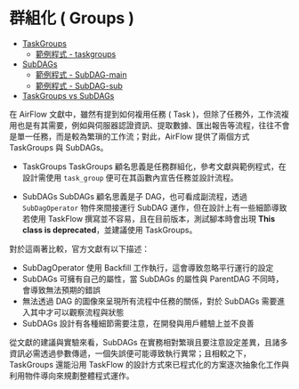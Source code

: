 # 群組化 ( Groups )

+ [TaskGroups](https://airflow.apache.org/docs/apache-airflow/stable/core-concepts/dags.html#taskgroups)
    - [範例程式 - taskgroups](../dags/tutorial_taskgroup.py)
+ [SubDAGs](https://airflow.apache.org/docs/apache-airflow/stable/core-concepts/dags.html#subdags)
    - [範例程式 - SubDAG-main](../dags/tutorial_subdag_main.py)
    - [範例程式 - SubDAG-sub](../dags/tutorial_subdag_sub.py)
+ [TaskGroups vs SubDAGs](https://airflow.apache.org/docs/apache-airflow/stable/core-concepts/dags.html#taskgroups-vs-subdags)

在 AirFlow 文獻中，雖然有提到如何複用任務 ( Task )，但除了任務外，工作流複用也是有其需要，例如與伺服器認證資訊、提取數據、匯出報告等流程，往往不會是單一任務，而是較為繁瑣的工作流；對此，AirFlow 提供了兩個方式 TaskGroups 與 SubDAGs。

+ TaskGroups
TaskGroups 顧名思義是任務群組化，參考文獻與範例程式，在設計需使用 ```task_group``` 便可在其函數內宣告任務並設計流程。

+ SubDAGs
SubDAGs 顧名思義是子 DAG，也可看成副流程，透過 ```SubDagOperator``` 物件來間接運行 SubDAG 運作，但在設計上有一些細節導致若使用 TaskFlow 撰寫並不容易，且在目前版本，測試腳本時會出現 **This class is deprecated**，並建議使用 TaskGroups。

對於這兩著比較，官方文獻有以下描述：

+ SubDagOperator 使用 Backfill 工作執行，這會導致忽略平行運行的設定
+ SubDAGs 可擁有自己的屬性，當 SubDAGs 的屬性與 ParentDAG 不同時，會導致無法預期的錯誤
+ 無法透過 DAG 的圖像來呈現所有流程中任務的關係，對於 SubDAGs 需要進入其中才可以觀察流程與狀態
+ SubDAGs 設計有各種細節需要注意，在開發與用戶體驗上並不良善

從文獻的建議與實驗來看，SubDAGs 在實務相對繁瑣且要注意設定差異，且諸多資訊必需透過參數傳遞，一個失誤便可能導致執行異常；且相較之下，TaskGroups 還能沿用 TaskFlow 的設計方式來已程式化的方案逐次抽象化工作與利用物件導向來規劃整體程式運作。
